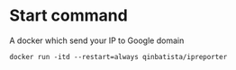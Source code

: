 # Start command
A docker which send your IP to Google domain
```
docker run -itd --restart=always qinbatista/ipreporter
```
